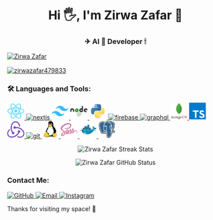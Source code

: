 <h1 align="center">Hi 🖐, I'm Zirwa Zafar 🧸</h1> 
<h3 align="center"> ✈ AI 🎋 Developer 🕯</h3>

<p align="left"> 
  <a href="https://github.com/ryo-ma/github-profile-trophy">
    <img src="https://github-profile-trophy.vercel.app/?username=ZirwaZafar&theme=onedark" alt="Zirwa Zafar" />
  </a> 
</p>

<a href="https://stackoverflow.com/users/ZirwaZafar" target="blank">
  <img align="center" src="https://raw.githubusercontent.com/rahuldkjain/github-profile-readme-generator/master/src/images/icons/Social/stack-overflow.svg" alt="zirwazafar479833" height="30" width="40" />
</a>

### 🛠️ Languages and Tools:

<p align="left">
  <a href="https://reactjs.org/" target="_blank" rel="noreferrer">
    <img src="https://raw.githubusercontent.com/devicons/devicon/master/icons/react/react-original.svg" alt="react" width="40" height="40"/>
  </a>
  <a href="https://nextjs.org/" target="_blank" rel="noreferrer">
    <img src="https://cdn.worldvectorlogo.com/logos/nextjs-2.svg" alt="nextjs" width="40" height="40"/>
  </a>
  <a href="https://tailwindcss.com/" target="_blank" rel="noreferrer">
    <img src="https://raw.githubusercontent.com/devicons/devicon/master/icons/tailwindcss/tailwindcss-plain.svg" alt="tailwind" width="40" height="40"/>
  </a>
  <a href="https://nodejs.org/" target="_blank" rel="noreferrer">
    <img src="https://raw.githubusercontent.com/devicons/devicon/master/icons/nodejs/nodejs-original-wordmark.svg" alt="nodejs" width="40" height="40"/>
  </a>
  <a href="https://www.python.org/" target="_blank" rel="noreferrer">
    <img src="https://raw.githubusercontent.com/devicons/devicon/master/icons/python/python-original.svg" alt="python" width="40" height="40"/>
  </a>
  <a href="https://firebase.google.com/" target="_blank" rel="noreferrer">
    <img src="https://www.vectorlogo.zone/logos/firebase/firebase-icon.svg" alt="firebase" width="40" height="40"/>
  </a>
  <a href="https://graphql.org/" target="_blank" rel="noreferrer">
    <img src="https://www.vectorlogo.zone/logos/graphql/graphql-icon.svg" alt="graphql" width="40" height="40"/>
  </a>
  <a href="https://www.mongodb.com/" target="_blank" rel="noreferrer">
    <img src="https://raw.githubusercontent.com/devicons/devicon/master/icons/mongodb/mongodb-original-wordmark.svg" alt="mongodb" width="40" height="40"/>
  </a>
  <a href="https://www.typescriptlang.org/" target="_blank" rel="noreferrer">
    <img src="https://raw.githubusercontent.com/devicons/devicon/master/icons/typescript/typescript-original.svg" alt="typescript" width="40" height="40"/>
  </a>
  <a href="https://redux.js.org/" target="_blank" rel="noreferrer">
    <img src="https://raw.githubusercontent.com/devicons/devicon/master/icons/redux/redux-original.svg" alt="redux" width="40" height="40"/>
  </a>
  <a href="https://git-scm.com/" target="_blank" rel="noreferrer">
    <img src="https://www.vectorlogo.zone/logos/git-scm/git-scm-icon.svg" alt="git" width="40" height="40"/>
  </a>
  <a href="https://www.linux.org/" target="_blank" rel="noreferrer">
    <img src="https://raw.githubusercontent.com/devicons/devicon/master/icons/linux/linux-original.svg" alt="linux" width="40" height="40"/>
  </a>
  <a href="https://sass-lang.com/" target="_blank" rel="noreferrer">
    <img src="https://raw.githubusercontent.com/devicons/devicon/master/icons/sass/sass-original.svg" alt="sass" width="40" height="40"/>
  </a>
  <a href="https://docker.com" target="_blank" rel="noreferrer">
    <img src="https://raw.githubusercontent.com/devicons/devicon/master/icons/docker/docker-original.svg" alt="docker" width="40" height="40"/>
  </a>
  <a href="https://www.postgresql.org/" target="_blank" rel="noreferrer">
    <img src="https://raw.githubusercontent.com/devicons/devicon/master/icons/postgresql/postgresql-original.svg" alt="postgresql" width="40" height="40"/>
  </a>
</p>

<p align="center">
  <img src="https://github-readme-streak-stats.herokuapp.com/?user=ZirwaZafar&theme=dark" alt="Zirwa Zafar Streak Stats" />
</p>

<p align="center">
  <img src="https://github-readme-stats.vercel.app/api?username=ZirwaZafar&show_icons=true&count_private=true&theme=radical" alt="Zirwa Zafar GitHub Status" />
</p>

### Contact Me:
<p align="left">
  <a href="https://github.com/ZirwaZafar" target="_blank">
    <img src="https://upload.wikimedia.org/wikipedia/commons/a/a1/GitHub_Logo_2018.svg" alt="GitHub" width="40" height="40"/>
  </a>
  <a href="mailto:zirwa@example.com" target="_blank">
    <img src="https://upload.wikimedia.org/wikipedia/commons/6/6c/Email_icon_2.svg" alt="Email" width="40" height="40"/>
  </a>
  <a href="https://www.instagram.com/me.zirwa?igsh=YzljYTk1ODg3Zg==" target="_blank">
    <img src="https://upload.wikimedia.org/wikipedia/commons/thumb/a/a5/Instagram_icon.png/600px-Instagram_icon.png" alt="Instagram" width="40" height="40"/>
  </a>
</p>

Thanks for visiting my space! 🌟
